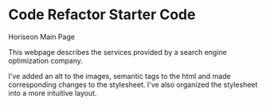 # Code Refactor Starter Code
Horiseon Main Page

This webpage describes the services provided by a search engine optimization company.

I've added an alt to the images, semantic tags to the html and made corresponding changes to the stylesheet.
I've also organized the stylesheet into a more intuitive layout.